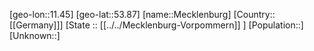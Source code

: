 ﻿---
location: [53.87,11.45]
type: City
tags:
- geo/City


SpocWebEntityId: 32369
isDeleted: false
confidential: public

---
[geo-lon::11.45]
[geo-lat::53.87]
[name::Mecklenburg]
[Country::[[Germany]]]
[State :: [[../../Mecklenburg-Vorpommern]] ]
[Population::]
[Unknown::]

